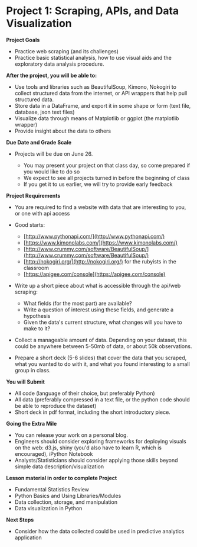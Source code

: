 # Project 1: Scraping, APIs, and Data Visualization

**Project Goals**

*   Practice web scraping (and its challenges)
*   Practice basic statistical analysis, how to use visual aids and the exploratory data analysis procedure.

**After the project, you will be able to:**

*   Use tools and libraries such as BeautifulSoup, Kimono, Nokogiri to collect structured data from the internet, or API wrappers that help pull structured data.
*   Store data in a DataFrame, and export it in some shape or form (text file, database, json text files)
*   Visualize data through means of Matplotlib or ggplot (the matplotlib wrapper)
*   Provide insight about the data to others

**Due Date and Grade Scale**

*   Projects will be due on June 26.

    *   You may present your project on that class day, so come prepared if you would like to do so
    *   We expect to see all projects turned in before the beginning of class
    *   If you get it to us earlier, we will try to provide early feedback

**Project Requirements**

*   You are required to find a website with data that are interesting to you, or one with api access
*   Good starts:

    *   [http://www.pythonapi.com/](http://www.pythonapi.com/)
    *   [https://www.kimonolabs.com/](https://www.kimonolabs.com/)
    *   [http://www.crummy.com/software/BeautifulSoup/](http://www.crummy.com/software/BeautifulSoup/)
    *   [http://nokogiri.org/](http://nokogiri.org/) for the rubyists in the classroom
    *   [https://apigee.com/console](https://apigee.com/console)

*   Write up a short piece about what is accessible through the api/web scraping:

    *   What fields (for the most part) are available?
    *   Write a question of interest using these fields, and generate a hypothesis
    *   Given the data's current structure, what changes will you have to make to it?

*   Collect a manageable amount of data. Depending on your dataset, this could be anywhere between 5-50mb of data, or about 50k observations.
*   Prepare a short deck (5-6 slides) that cover the data that you scraped, what you wanted to do with it, and what you found interesting to a small group in class.

**You will Submit**

*   All code (language of their choice, but preferably Python)
*   All data (preferably compressed in a text file, or the python code should be able to reproduce the dataset)
*   Short deck in pdf format, including the short introductory piece.

**Going the Extra Mile**

*   You can release your work on a personal blog.
*   Engineers should consider exploring frameworks for deploying visuals on the web: d3.js, shiny (you'd also have to learn R, which is encouraged), iPython Notebook
*   Analysts/Statisticians should consider applying those skills beyond simple data description/visualization

**Lesson material in order to complete Project**

*   Fundamental Statistics Review
*   Python Basics and Using Libraries/Modules
*   Data collection, storage, and manipulation
*   Data visualization in Python

**Next Steps**

*   Consider how the data collected could be used in predictive analytics application

